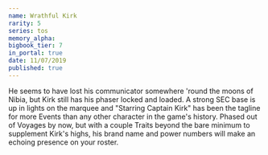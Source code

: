 ```yaml
---
name: Wrathful Kirk
rarity: 5
series: tos
memory_alpha:
bigbook_tier: 7
in_portal: true
date: 11/07/2019
published: true
---
```


He seems to have lost his communicator somewhere 'round the moons of Nibia, but Kirk still has his phaser locked and loaded. A strong SEC base is up in lights on the marquee and "Starring Captain Kirk" has been the tagline for more Events than any other character in the game's history. Phased out of Voyages by now, but with a couple Traits beyond the bare minimum to supplement Kirk's highs, his brand name and power numbers will make an echoing presence on your roster.
